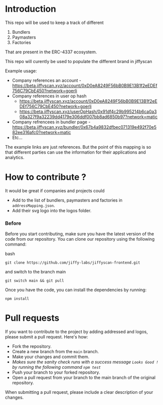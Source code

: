 # Introduction 

This repo will be used to keep a track of different
1. Bundlers
2. Paymasters
3. Factories

That are present in the ERC-4337 ecosystem. 

This repo will curently be used to populate the different brand in jiffyscan 

Example usage:
- Company references an account - https://beta.jiffyscan.xyz/account/0xD0eA8249F56bB0B9E13B1f2eEDEf756C79CbE450?network=goerli
- Company references in user op hash 
    -  https://beta.jiffyscan.xyz/account/0xD0eA8249F56bB0B9E13B1f2eEDEf756C79CbE450?network=goerli
    -  https://beta.jiffyscan.xyz/userOpHash/0x91df4c29b995214b6ca0a308a327f9a32239dd4179e306ddf007bb8ad6850b97?network=matic
- Company refrencees in bundler page - https://beta.jiffyscan.xyz/bundler/0x67b4a9832dfbec071319e492f70e582ee316afc0?network=matic
- Etc... 

The example links are just references. But the point of this mapping is so that different parties can use the information for their applications and analytics. 

# How to contribute ?

It would be great if companies and projects could 
- Add to the list of bundlers, paymasters and factories in `addressMapping.json`.
- Add their svg logo into the logos folder.

### Before

Before you start contributing, make sure you have the latest version of the code from our repository. You can clone our repository using the following command:

bash

`git clone https://github.com/jiffy-labs/jiffyscan-frontend.git`

and switch to the branch main

`git switch main && git pull`

Once you have the code, you can install the dependencies by running:

`npm install` 

# Pull requests

If you want to contribute to the project by adding addressed and logos, please submit a pull request. Here's how:

- Fork the repository.
- Create a new branch from the `main` branch.
- Make your changes and commit them.
- *Makes sure the sanity check runs with a success message `Looks Good !` by running the following command `npm test`*
- Push your branch to your forked repository.
- Open a pull request from your branch to the main branch of the original repository.

When submitting a pull request, please include a clear description of your changes. 




  
